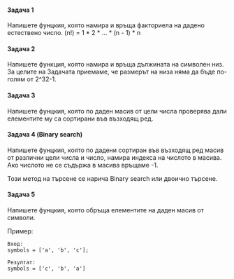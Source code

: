 #### Задача 1
Напишете фунцкия, която намира и връща факториела на дадено 
естествено число. (n!) = 1 * 2 * ... * (n - 1) * n

#### Задача 2
Напишете функция, която намира и връща дължината на символен низ.
За целите на Задачата приемаме, че размерът на низа няма да бъде
по-голям от 2^32-1.

#### Задача 3
Напишете фунцкия, която по даден масив от цели числа 
проверява дали елементите му са сортирани във възходящ ред.

#### Задача 4 (Binary search)
Напишете фунцкия, която по дадени сортиран във възходящ ред
масив от различни цели числа и число, намира индекса на числото 
в масива. Ако числото не се съдържа в масива връщаме -1.

Toзи метод на търсене се нарича Binary search или двоично търсене.

#### Задача 5
Напишете фунцкия, която обръща елементите на даден масив
от символи.

Пример:
```
Вход:
symbols = ['a', 'b', 'c'];
```
```
Резултат: 
symbols = ['c', 'b', 'a']
```
